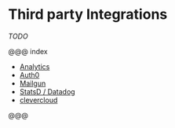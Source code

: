 # Third party Integrations

*TODO*

@@@ index

* [Analytics](./analytics.md)
* [Auth0](./auth0.md)
* [Mailgun](./mailgun.md)
* [StatsD / Datadog](./statsd.md)
* [clevercloud](./clevercloud.md)

@@@
